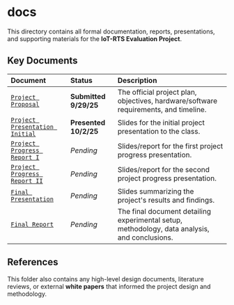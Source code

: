 # docs

This directory contains all formal documentation, reports, presentations, and supporting materials for the **IoT-RTS Evaluation Project**.

## Key Documents

| Document | Status | Description |
| :--- | :--- | :--- |
| [`Project Proposal`](Project_Proposal.pdf) | **Submitted 9/29/25** | The official project plan, objectives, hardware/software requirements, and timeline. |
| [`Project Presentation Initial`](Project_Presentation_Initial.pdf) | **Presented 10/2/25** | Slides for the initial project presentation to the class. |
| [`Project Progress Report I`](Project_Progres_Report_I.pdf) | *Pending* | Slides/report for the first project progress presentation. |
| [`Project Progress Report II`](Project_Progres_Report_II.pdf) | *Pending* | Slides/report for the second project progress presentation. |
| [`Final Presentation`](Final_Presentation.pptx) | *Pending* | Slides summarizing the project's results and findings. |
| [`Final Report`](Final_Report.pdf) | *Pending* | The final document detailing experimental setup, methodology, data analysis, and conclusions. |

## References

This folder also contains any high-level design documents, literature reviews, or external **white papers** that informed the project design and methodology.
